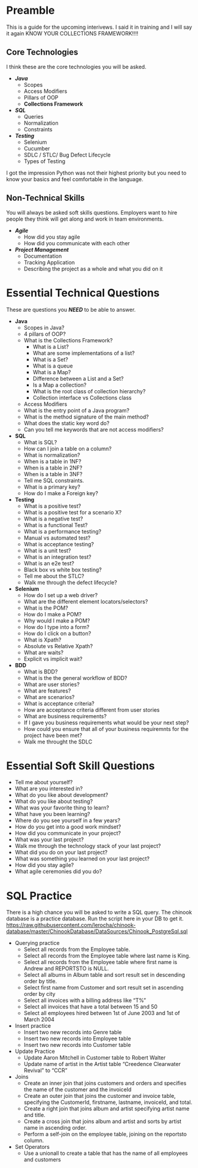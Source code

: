 # Preamble
This is a guide for the upcoming interivews.  I said it in training and I will say it again KNOW YOUR COLLECTIONS FRAMEWORK!!!!
## Core Technologies
I think these are the core technologies you will be asked.
- ***Java***
    - Scopes
    - Access Modifiers
    - Pillars of OOP
    - **Collections Framework**
- ***SQL***
    - Queries
    - Normalization
    - Constraints
- ***Testing***
    - Selenium
    - Cucumber
    - SDLC / STLC/ Bug Defect Lifecycle
    - Types of Testing

I got the impression Python was not their highest priority but you need to know your basics and feel comfortable in the language. 
## Non-Technical Skills
You will always be asked soft skills questions. Employers want to hire people they think will get along and work in team environments.
- ***Agile***
    - How did you stay agile
    - How did you communicate with each other
- ***Project Management***
    - Documentation
    - Tracking Application 
    - Describing the project as a whole and what you did on it



# Essential Technical Questions
These are questions you ***NEED*** to be able to answer.

- **Java**
    - Scopes in Java?
    - 4 pillars of OOP?
    - What is the Collections Framework?
        - What is a List?
        - What are some implementations of a list?
        - What is a Set?
        - What is a queue
        - What is a Map?
        - Difference between a List and a Set?
        - Is a Map a collection?
        - What is the root class of collection hierarchy?
        - Collection interface vs Collections class
    - Access Modifiers 
    - What is the entry point of a Java program?
    - What is the method signature of the main method?
    - What does the static key word do?
    - Can you tell me keywords that are not access modifiers?
- **SQL**
    - What is SQL?
    - How can I join a table on a column?
    - What is normalization?
    - When is a table in 1NF?
    - When is a table in 2NF?
    - When is a table in 3NF?
    - Tell me SQL constraints.
    - What is a primary key?
    - How do I make a Foreign key?
- **Testing**
    - What is a positive test?
    - What is a positive test for a scenario X?
    - What is a negative test?
    - What is a functional Test?
    - What is a performance testing?
    - Manual vs automated test?
    - What is acceptance testing?
    - What is a unit test?
    - What is an integration test?
    - What is an e2e test?
    - Black box vs white box testing?
    - Tell me about the STLC?
    - Walk me through the defect lifecycle?
- **Selenium**
    - How do I set up a web driver?
    - What are the different element locators/selectors?
    - What is the POM?
    - How do I make a POM?
    - Why would I make a POM?
    - How do I type into a form?
    - How do I click on a button?
    - What is Xpath?
    - Absolute vs Relative Xpath?
    - What are waits?
    - Explicit vs implicit wait?
- **BDD** 
    - What is BDD?
    - What is the the general workflow of BDD?
    - What are user stories?
    - What are features?
    - What are scenarios?
    - What is acceptance criteria?
    - How are acceptance criteria different from user stories
    - What are business requirements?
    - If I gave you business requirements what would be your next step?
    - How could you ensure that all of your business requiremnts for the project have been met?
    - Walk me throught the SDLC

# Essential Soft Skill Questions
- Tell me about yourself?
- What are you interested in?
- What do you like about development?
- What do you like about testing?
- What was your favorite thing to learn?
- What have you been learning?
- Where do you see yourself in a few years?
- How do you get into a good work mindset?
- How did you communicate in your project?
- What was your last project?
- Walk me through the technology stack of your last project?
- What did you do on your last project?
- What was something you learned on your last project?
- How did you stay agile?
- What agile ceremonies did you do?

# SQL Practice
There is a high chance you will be asked to write a SQL query. The chinook database is a practice database. Run the script here in your DB to get it.
https://raw.githubusercontent.com/lerocha/chinook-database/master/ChinookDatabase/DataSources/Chinook_PostgreSql.sql
- Querying practice
    - Select all records from the Employee table.
    - Select all records from the Employee table where last name is King.
    - Select all records from the Employee table where first name is Andrew and REPORTSTO is NULL.
    -  Select all albums in Album table and sort result set in descending order by title.
    - Select first name from Customer and sort result set in ascending order by city
    - Select all invoices with a billing address like “T%”
    - Select all invoices that have a total between 15 and 50
    - Select all employees hired between 1st of June 2003 and 1st of March 2004
- Insert practice
    - Insert two new records into Genre table
    - Insert two new records into Employee table
    - Insert two new records into Customer table
- Update Practice
    - Update Aaron Mitchell in Customer table to Robert Walter
    - Update name of artist in the Artist table “Creedence Clearwater Revival” to “CCR”
- Joins
    - Create an inner join that joins customers and orders and specifies the name of the customer and the invoiceId
    - Create an outer join that joins the customer and invoice table, specifying the CustomerId, firstname, lastname, invoiceId, and total.
    - Create a right join that joins album and artist specifying artist name and title.
    - Create a cross join that joins album and artist and sorts by artist name in ascending order.
    - Perform a self-join on the employee table, joining on the reportsto column.
- Set Operators
    - Use a unionall to create a table that has the name of all employees and customers








